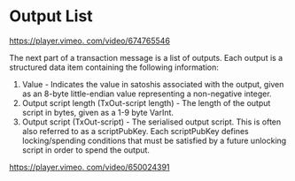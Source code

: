 # Output List

[https://player.vimeo. com/video/674765546](https://player.vimeo.com/video/674765546)

The next part of a transaction message is a list of outputs. Each output is a structured data item containing the following information:

1. Value - Indicates the value in satoshis associated with the output, given as an 8-byte little-endian value representing a non-negative integer.
2. Output script length (TxOut-script length) - The length of the output script in bytes, given as a 1-9 byte VarInt.
3. Output script (TxOut-script) - The serialised output script. This is often also referred to as a scriptPubKey. Each scriptPubKey defines locking/spending conditions that must be satisfied by a future unlocking script in order to spend the output.

[https://player.vimeo. com/video/650024391](https://player.vimeo.com/video/650024391?h=36721548eb\&badge=0\&autopause=0\&player_id=0\&app_id=58479\&loop=1\&autoplay=1\&muted=1)
